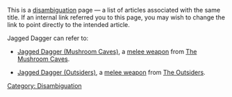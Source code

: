 This is a [disambiguation](:Category:_Disambiguation "wikilink") page —
a list of articles associated with the same title. If an internal link
referred you to this page, you may wish to change the link to point
directly to the intended article.

Jagged Dagger can refer to:

-   [Jagged Dagger (Mushroom
    Caves)](Jagged_Dagger_(Mushroom_Caves) "wikilink"), a [melee
    weapon](:Category:_Melee_Weapons "wikilink") from [The Mushroom
    Caves](:Category:_Mushroom_Caves "wikilink").

<!-- -->

-   [Jagged Dagger (Outsiders)](Jagged_Dagger_(Outsiders) "wikilink"), a
    [melee weapon](:Category:_Melee_Weapons "wikilink") from [The
    Outsiders](:Category:_Outsiders "wikilink").

[Category: Disambiguation](Category:_Disambiguation "wikilink")
